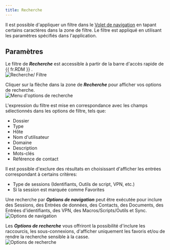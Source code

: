 ```yaml
---
title: Recherche
---
```

Il est possible d'appliquer un filtre dans le [Volet de navigation](/fr/rdm/mac/user-interface/navigation-pane/) en tapant certains caractères dans la zone de filtre. Le filtre est appliqué en utilisant les paramètres spécifiés dans l'application. 

## Paramètres 

Le filtre de ***Recherche*** est accessible à partir de la barre d'accès rapide de {{ fr.RDM }} .  
![Recherche/ Filtre](https://webdevolutions.azureedge.net/docs/fr/rdm/mac/clip4402.png) 

Cliquer sur la flèche dans la zone de ***Recherche*** pour afficher vos options de recherche.  
![Menu d'options de recherche](https://webdevolutions.azureedge.net/docs/fr/rdm/mac/clip4404.png) 

L'expression du filtre est mise en correspondance avec les champs sélectionnés dans les options de filtre, tels que:  

* Dossier 
* Type 
* Hôte 
* Nom d'utilisateur 
* Domaine 
* Description 
* Mots-clés 
* Référence de contact 

Il est possible d'exclure des résultats en choisissant d'afficher les entrées correspondant à certains critères:  

* Type de sessions (Identifiants, Outils de script, VPN, etc.) 
* Si la session est marquée comme Favorites 

Une recherche par ***Options de navigation*** peut être exécutée pour inclure des Sessions, des Entrées de données, des Contacts, des Documents, des Entrées d'identifiants, des VPN, des Macros/Scripts/Outils et Sync.  
![Options de navigation](https://webdevolutions.azureedge.net/docs/fr/rdm/mac/clip4406.png) 

Les ***Options de recherche*** vous offriront la possibilité d'inclure les raccourcis, les sous-connexions, d'afficher uniquement les favoris et/ou de rendre la recherche sensible à la casse.  
![Options de recherche](https://webdevolutions.azureedge.net/docs/fr/rdm/mac/clip4407.png) 
